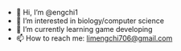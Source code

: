 - 👋 Hi, I’m @engchi1
- 👀 I’m interested in biology/computer science
- 🌱 I’m currently learning game developing
- 📫 How to reach me: limengchi706@gmail.com

<!---
engchi1/engchi1 is a ✨ special ✨ repository because its `README.md` (this file) appears on your GitHub profile.
You can click the Preview link to take a look at your changes.
--->
